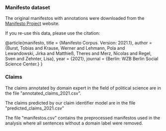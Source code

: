 ### Manifesto dataset

The original manifestos with annotations were downloaded from the  [Manifesto Project](https://manifesto-project.wzb.eu/) website. 

If you re-use this data, please use the citation:

@article{manifesto, 
    title = {Manifesto Corpus. Version: 2021.1}, 
    author = {Burst, Tobias and 
        Krause, Werner and 
        Lehmann, Pola and  
        Lewandowski, Jirka and 
        Matthieß, Theres and 
        Merz, Nicolas and 
        Regel, Sven and 
        Zehnter, Lisa},
    year = {2021}, 
    journal = {Berlin: WZB Berlin Social Science Center.}
}


### Claims

The claims annotated by domain expert in the field of political science are in the file "annotated_claims_2021.csv". 

The claims predicted by our claim identifier model are in the file "predicted_claims_2021.csv"

The file "manifestos.csv" contains the preprocessed manifestos used in the analysis where all sentences without a domain label were removed. 